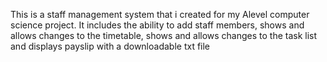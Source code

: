 This is a staff management system that i created for my Alevel computer science project. 
It includes the ability to add staff members, 
shows and allows changes to the timetable, 
shows and allows changes to the task list 
and displays payslip with a downloadable txt file
